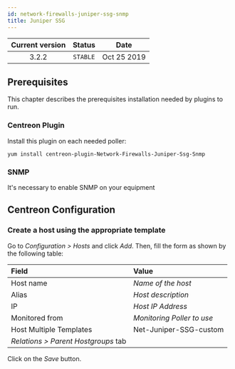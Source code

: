```yaml
---
id: network-firewalls-juniper-ssg-snmp
title: Juniper SSG
---
```


| Current version | Status | Date |
| :-: | :-: | :-: |
| 3.2.2 | `STABLE` | Oct 25 2019 |

## Prerequisites

This chapter describes the prerequisites installation needed by plugins to run.

### Centreon Plugin

Install this plugin on each needed poller:

``` shell
yum install centreon-plugin-Network-Firewalls-Juniper-Ssg-Snmp
```

### SNMP

It's necessary to enable SNMP on your equipment

## Centreon Configuration

### Create a host using the appropriate template

Go to *Configuration \> Hosts* and click *Add*. Then, fill the form as shown by the following table:

| Field                                | Value                      |
| :----------------------------------- | :------------------------- |
| Host name                            | *Name of the host*         |
| Alias                                | *Host description*         |
| IP                                   | *Host IP Address*          |
| Monitored from                       | *Monitoring Poller to use* |
| Host Multiple Templates              | Net-Juniper-SSG-custom     |
| *Relations \> Parent Hostgroups* tab |                            |

Click on the *Save* button.


